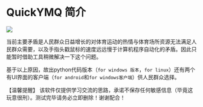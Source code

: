 # QuickYMQ 简介

![](https://pic.616pic.com/bg_w1180/00/12/86/5q3dyWLcun.jpg)  


当前主要矛盾是人民群众日益增长的对体育运动的热情与体育场所资源无法满足人民群众需要，以及手指头戳鼠标的速度远远慢于计算机程序自动化的矛盾。因此只能暂时借助工具稍微解决一下这个问题。  

基于以上原因，故出python代码版本（`for windows 版本`，`for linux`）还有两个有UI界面的客户端（`for android`和`for windows客户端`）供人民群众选择。   

【温馨提醒】 该软件仅提供学习交流的思路，承诺不保存任何敏感信息（毕竟这玩意很刑）。测试完毕请务必立即删除！谢谢配合！





